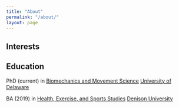 ```yaml
---
title: "About"
permalink: "/about/"
layout: page
---
```


## Interests

## Education

PhD (current) in [Biomechanics and Movement Science](https://sites.udel.edu/bioms/)
[University of Delaware](https://www.udel.edu/)

BA (2019) in [Health, Exercise, and Sports Studies](https://denison.edu/academics/health-exercise-sport-studies)
[Denison University](https://denison.edu/)
